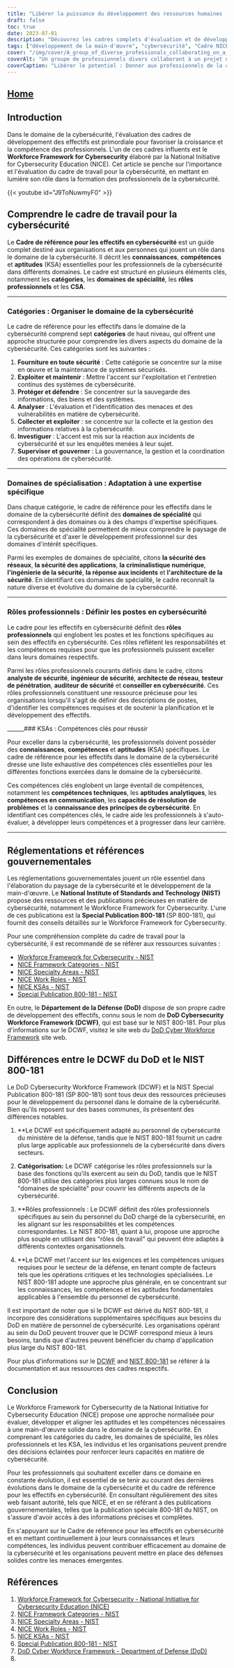 ```yaml
---
title: "Libérer la puissance du développement des ressources humaines : Les cadres NICE et DCWF du ministère de la Défense"
draft: false
toc: true
date: 2023-07-01
description: "Découvrez les cadres complets d'évaluation et de développement des effectifs de la cybersécurité : NICE et DoD DCWF, qui permettent aux organisations de disposer de professionnels qualifiés."
tags: ["développement de la main-d'œuvre", "cybersécurité", "Cadre NICE", "Cadre du DCWF du ministère de la défense", "évaluation des compétences", "développement professionnel", "main-d'œuvre dans le domaine de la cybersécurité", "parcours professionnels", "éducation à la cybersécurité", "l'alignement des effectifs", "cadre des effectifs", "NIST", "les réglementations gouvernementales", "certifications en cybersécurité", "normes industrielles", "talent management", "rôles en matière de cybersécurité", "compétences en matière de cybersécurité", "développement de la main-d'œuvre dans le domaine de la cybersécurité", "les professionnels de la cybersécurité", "compétences en matière de cybersécurité", "planification des effectifs", "recrutement dans le domaine de la cybersécurité", "résilience du personnel", "formation à la cybersécurité", "stratégie en matière de main-d'œuvre", "marché de l'emploi dans le domaine de la cybersécurité", "avancement des carrières en cybersécurité", "préparation de la main-d'œuvre"]
cover: "/img/cover/A_group_of_diverse_professionals_collaborating_on_a_cyberse.png"
coverAlt: "Un groupe de professionnels divers collaborant à un projet de cybersécurité."
coverCaption: "Libérer le potentiel : Donner aux professionnels de la cybersécurité les moyens de réussir"
---
```


## [Home](/cyber-security-career-playbook-start/)

## Introduction

Dans le domaine de la cybersécurité, l'évaluation des cadres de développement des effectifs est primordiale pour favoriser la croissance et la compétence des professionnels. L'un de ces cadres influents est le **Workforce Framework for Cybersecurity** élaboré par la National Initiative for Cybersecurity Education (NICE). Cet article se penche sur l'importance et l'évaluation du cadre de travail pour la cybersécurité, en mettant en lumière son rôle dans la formation des professionnels de la cybersécurité.

{{< youtube id="J9ToNuwmyF0" >}}

## Comprendre le cadre de travail pour la cybersécurité

Le **Cadre de référence pour les effectifs en cybersécurité** est un guide complet destiné aux organisations et aux personnes qui jouent un rôle dans le domaine de la cybersécurité. Il décrit les **connaissances**, **compétences** et **aptitudes** (KSA) essentielles pour les professionnels de la cybersécurité dans différents domaines. Le cadre est structuré en plusieurs éléments clés, notamment les **catégories**, les **domaines de spécialité**, les **rôles professionnels** et les **CSA**.

______

### Catégories : Organiser le domaine de la cybersécurité

Le cadre de référence pour les effectifs dans le domaine de la cybersécurité comprend sept **catégories** de haut niveau, qui offrent une approche structurée pour comprendre les divers aspects du domaine de la cybersécurité. Ces catégories sont les suivantes :

1. **Fourniture en toute sécurité** : Cette catégorie se concentre sur la mise en œuvre et la maintenance de systèmes sécurisés.
2. **Exploiter et maintenir** : Mettre l'accent sur l'exploitation et l'entretien continus des systèmes de cybersécurité.
3. **Protéger et défendre** : Se concentrer sur la sauvegarde des informations, des biens et des systèmes.
4. **Analyser** : L'évaluation et l'identification des menaces et des vulnérabilités en matière de cybersécurité.
5. **Collecter et exploiter** : se concentre sur la collecte et la gestion des informations relatives à la cybersécurité.
6. **Investiguer** : L'accent est mis sur la réaction aux incidents de cybersécurité et sur les enquêtes menées à leur sujet.
7. **Superviser et gouverner** : La gouvernance, la gestion et la coordination des opérations de cybersécurité.

______

### Domaines de spécialisation : Adaptation à une expertise spécifique

Dans chaque catégorie, le cadre de référence pour les effectifs dans le domaine de la cybersécurité définit des **domaines de spécialité** qui correspondent à des domaines ou à des champs d'expertise spécifiques. Ces domaines de spécialité permettent de mieux comprendre le paysage de la cybersécurité et d'axer le développement professionnel sur des domaines d'intérêt spécifiques.

Parmi les exemples de domaines de spécialité, citons **la sécurité des réseaux**, **la sécurité des applications**, **la criminalistique numérique**, **l'ingénierie de la sécurité**, **la réponse aux incidents** et **l'architecture de la sécurité**. En identifiant ces domaines de spécialité, le cadre reconnaît la nature diverse et évolutive du domaine de la cybersécurité.

______

### Rôles professionnels : Définir les postes en cybersécurité

Le cadre pour les effectifs en cybersécurité définit des **rôles professionnels** qui englobent les postes et les fonctions spécifiques au sein des effectifs en cybersécurité. Ces rôles reflètent les responsabilités et les compétences requises pour que les professionnels puissent exceller dans leurs domaines respectifs.

Parmi les rôles professionnels courants définis dans le cadre, citons **analyste de sécurité**, **ingénieur de sécurité**, **architecte de réseau**, **testeur de pénétration**, **auditeur de sécurité** et **conseiller en cybersécurité**. Ces rôles professionnels constituent une ressource précieuse pour les organisations lorsqu'il s'agit de définir des descriptions de postes, d'identifier les compétences requises et de soutenir la planification et le développement des effectifs.

______### KSAs : Compétences clés pour réussir

Pour exceller dans la cybersécurité, les professionnels doivent posséder des **connaissances**, **compétences** et **aptitudes** (KSA) spécifiques. Le cadre de référence pour les effectifs dans le domaine de la cybersécurité dresse une liste exhaustive des compétences clés essentielles pour les différentes fonctions exercées dans le domaine de la cybersécurité.

Ces compétences clés englobent un large éventail de compétences, notamment les **compétences techniques**, les **aptitudes analytiques**, les **compétences en communication**, les **capacités de résolution de problèmes** et la **connaissance des principes de cybersécurité**. En identifiant ces compétences clés, le cadre aide les professionnels à s'auto-évaluer, à développer leurs compétences et à progresser dans leur carrière.

______

## Réglementations et références gouvernementales

Les réglementations gouvernementales jouent un rôle essentiel dans l'élaboration du paysage de la cybersécurité et le développement de la main-d'œuvre. Le **National Institute of Standards and Technology (NIST)** propose des ressources et des publications précieuses en matière de cybersécurité, notamment le Workforce Framework for Cybersecurity. L'une de ces publications est la **Special Publication 800-181** (SP 800-181), qui fournit des conseils détaillés sur le Workforce Framework for Cybersecurity.

Pour une compréhension complète du cadre de travail pour la cybersécurité, il est recommandé de se référer aux ressources suivantes :

- [Workforce Framework for Cybersecurity - NIST](https://www.nist.gov/itl/applied-cybersecurity/nice/workforce-framework-cybersecurity)
- [NICE Framework Categories - NIST](https://www.nist.gov/itl/applied-cybersecurity/nice/resources/nice-framework-categories)
- [NICE Specialty Areas - NIST](https://www.nist.gov/itl/applied-cybersecurity/nice/resources/nice-specialty-areas)
- [NICE Work Roles - NIST](https://www.nist.gov/itl/applied-cybersecurity/nice/resources/nice-work-roles)
- [NICE KSAs - NIST](https://www.nist.gov/itl/applied-cybersecurity/nice/resources/nice-knowledge-skills-and-abilities-ksas)
- [Special Publication 800-181 - NIST](https://csrc.nist.gov/publications/detail/sp/800-181/rev-1/final)

En outre, le **Département de la Défense (DoD)** dispose de son propre cadre de développement des effectifs, connu sous le nom de **DoD Cybersecurity Workforce Framework (DCWF)**, qui est basé sur le NIST 800-181. Pour plus d'informations sur le DCWF, visitez le site web du [DoD Cyber Workforce Framework](https://public.cyber.mil/wid/dcwf/) site web.

## Différences entre le DCWF du DoD et le NIST 800-181

Le DoD Cybersecurity Workforce Framework (DCWF) et la NIST Special Publication 800-181 (SP 800-181) sont tous deux des ressources précieuses pour le développement du personnel dans le domaine de la cybersécurité. Bien qu'ils reposent sur des bases communes, ils présentent des différences notables.

1. **Le DCWF est spécifiquement adapté au personnel de cybersécurité du ministère de la défense, tandis que le NIST 800-181 fournit un cadre plus large applicable aux professionnels de la cybersécurité dans divers secteurs.

2. **Catégorisation:** Le DCWF catégorise les rôles professionnels sur la base des fonctions qu'ils exercent au sein du DoD, tandis que le NIST 800-181 utilise des catégories plus larges connues sous le nom de "domaines de spécialité" pour couvrir les différents aspects de la cybersécurité.

3. **Rôles professionnels : Le DCWF définit des rôles professionnels spécifiques au sein du personnel du DoD chargé de la cybersécurité, en les alignant sur les responsabilités et les compétences correspondantes. Le NIST 800-181, quant à lui, propose une approche plus souple en utilisant des "rôles de travail" qui peuvent être adaptés à différents contextes organisationnels.

4. **Le DCWF met l'accent sur les exigences et les compétences uniques requises pour le secteur de la défense, en tenant compte de facteurs tels que les opérations critiques et les technologies spécialisées. Le NIST 800-181 adopte une approche plus générale, en se concentrant sur les connaissances, les compétences et les aptitudes fondamentales applicables à l'ensemble du personnel de cybersécurité.

Il est important de noter que si le DCWF est dérivé du NIST 800-181, il incorpore des considérations supplémentaires spécifiques aux besoins du DoD en matière de personnel de cybersécurité. Les organisations opérant au sein du DoD peuvent trouver que le DCWF correspond mieux à leurs besoins, tandis que d'autres peuvent bénéficier du champ d'application plus large du NIST 800-181.

Pour plus d'informations sur le [DCWF](https://public.cyber.mil/wid/dcwf/) and [NIST 800-181](https://csrc.nist.gov/publications/detail/sp/800-181/rev-1/final) se référer à la documentation et aux ressources des cadres respectifs.

## Conclusion

Le Workforce Framework for Cybersecurity de la National Initiative for Cybersecurity Education (NICE) propose une approche normalisée pour évaluer, développer et aligner les aptitudes et les compétences nécessaires à une main-d'œuvre solide dans le domaine de la cybersécurité. En comprenant les catégories du cadre, les domaines de spécialité, les rôles professionnels et les KSA, les individus et les organisations peuvent prendre des décisions éclairées pour renforcer leurs capacités en matière de cybersécurité.

Pour les professionnels qui souhaitent exceller dans ce domaine en constante évolution, il est essentiel de se tenir au courant des dernières évolutions dans le domaine de la cybersécurité et du cadre de référence pour les effectifs en cybersécurité. En consultant régulièrement des sites web faisant autorité, tels que NICE, et en se référant à des publications gouvernementales, telles que la publication spéciale 800-181 du NIST, on s'assure d'avoir accès à des informations précises et complètes.

En s'appuyant sur le Cadre de référence pour les effectifs en cybersécurité et en mettant continuellement à jour leurs connaissances et leurs compétences, les individus peuvent contribuer efficacement au domaine de la cybersécurité et les organisations peuvent mettre en place des défenses solides contre les menaces émergentes.

## Références

1. [Workforce Framework for Cybersecurity - National Initiative for Cybersecurity Education (NICE)](https://www.nist.gov/itl/applied-cybersecurity/nice/workforce-framework-cybersecurity)
2. [NICE Framework Categories - NIST](https://www.nist.gov/itl/applied-cybersecurity/nice/resources/nice-framework-categories)
3. [NICE Specialty Areas - NIST](https://www.nist.gov/itl/applied-cybersecurity/nice/resources/nice-specialty-areas)
4. [NICE Work Roles - NIST](https://www.nist.gov/itl/applied-cybersecurity/nice/resources/nice-work-roles)
5. [NICE KSAs - NIST](https://www.nist.gov/itl/applied-cybersecurity/nice/resources/nice-knowledge-skills-and-abilities-ksas)
6. [Special Publication 800-181 - NIST](https://csrc.nist.gov/publications/detail/sp/800-181/rev-1/final)
7. [DoD Cyber Workforce Framework - Department of Defense (DoD)](https://public.cyber.mil/wid/dcwf/)
8. 
